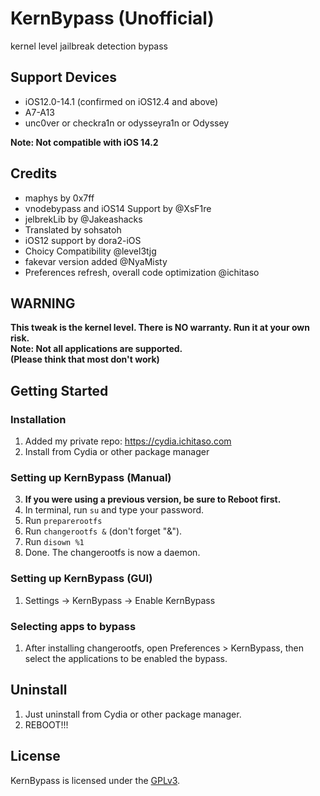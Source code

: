 # KernBypass (Unofficial)
kernel level jailbreak detection bypass

## Support Devices
- iOS12.0-14.1 (confirmed on iOS12.4 and above)
- A7-A13
- unc0ver or checkra1n or odysseyra1n or Odyssey

**Note: Not compatible with iOS 14.2**

## Credits
- maphys by 0x7ff
- vnodebypass and iOS14 Support by @XsF1re
- jelbrekLib by @Jakeashacks
- Translated by sohsatoh
- iOS12 support by dora2-iOS
- Choicy Compatibility @level3tjg
- fakevar version added @NyaMisty
- Preferences refresh, overall code optimization @ichitaso


## WARNING
**This tweak is the kernel level. There is NO warranty. Run it at your own risk.**  
**Note: Not all applications are supported.**  
**(Please think that most don't work)**  

## Getting Started
### Installation
1. Added my private repo: https://cydia.ichitaso.com
2. ​Install from Cydia or other package manager
### Setting up KernBypass (Manual)
3. ​**If you were using a previous version, be sure to Reboot first.**
4. In terminal, run `su` and type your password.
5. Run `preparerootfs`
6. Run `changerootfs &` (don't forget "&").
7. Run `disown %1`
8. Done. The changerootfs is now a daemon.

### Setting up KernBypass (GUI)
1. Settings -> KernBypass -> Enable KernBypass

### Selecting apps to bypass
1. After installing changerootfs, open Preferences > KernBypass, then select the applications to be enabled the bypass.

## Uninstall
1. Just uninstall from Cydia or other package manager.
2. REBOOT!!!

## License
KernBypass is licensed under the [GPLv3](LICENSE).
